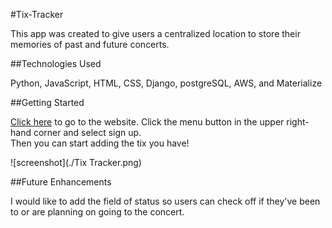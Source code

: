 #Tix-Tracker

This app was created to give users a centralized location to store their memories of past and future concerts.

##Technologies Used

Python, JavaScript, HTML, CSS, Django, postgreSQL, AWS, and Materialize

##Getting Started

[Click here](https://tixtracker.heroku.com) to go to the website. Click the menu button in the upper right-hand corner and select sign up. </br>
Then you can start adding the tix you have!

![screenshot](./Tix Tracker.png)

##Future Enhancements

I would like to add the field of status so users can check off if they've been to or are planning on going to the concert.